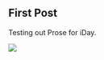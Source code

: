 ## First Post
Testing out Prose for iDay.

![](/https://w3-public.co.pierce.wa.us/images/PierceCounty/Logo/PierceCountyLogo-131x124.png)